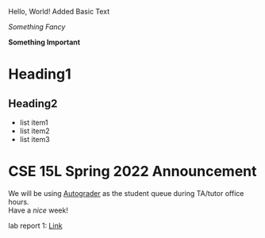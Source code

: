 Hello, World!
Added Basic Text

*Something Fancy*

**Something Important**

# Heading1

## Heading2

- list item1
- list item2
- list item3


# CSE 15L Spring 2022 Announcement
We will be using [Autograder](https://autograder.ucsd.edu/) as the student queue during TA/tutor office hours.  
Have a *nice* week!

lab report 1:
[Link](https://tysprouse.github.io/cse15l-lab-reports/lab-report-1-week-2.html)


